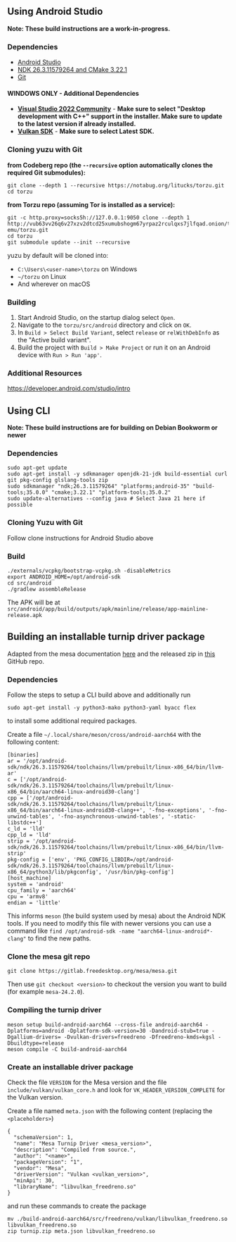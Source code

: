 ## Using Android Studio

**Note: These build instructions are a work-in-progress.**

### Dependencies
* [Android Studio](https://developer.android.com/studio)
* [NDK 26.3.11579264 and CMake 3.22.1](https://developer.android.com/studio/projects/install-ndk#default-version)
* [Git](https://git-scm.com/download)

#### WINDOWS ONLY - Additional Dependencies
  * **[Visual Studio 2022 Community](https://visualstudio.microsoft.com/downloads/)** - **Make sure to select "Desktop development with C++" support in the installer. Make sure to update to the latest version if already installed.**
  * **[Vulkan SDK](https://vulkan.lunarg.com/sdk/home#windows)** - **Make sure to select Latest SDK.**

### Cloning yuzu with Git
**from Codeberg repo (the `--recursive` option automatically clones the required Git submodules):**
```
git clone --depth 1 --recursive https://notabug.org/litucks/torzu.git
cd torzu
```
**from Torzu repo (assuming Tor is installed as a service):**
```
git -c http.proxy=socks5h://127.0.0.1:9050 clone --depth 1 http://vub63vv26q6v27xzv2dtcd25xumubshogm67yrpaz2rculqxs7jlfqad.onion/torzu-emu/torzu.git
cd torzu
git submodule update --init --recursive
```
yuzu by default will be cloned into:
* `C:\Users\<user-name>\torzu` on Windows
* `~/torzu` on Linux
* And wherever on macOS

### Building
1. Start Android Studio, on the startup dialog select `Open`.
2. Navigate to the `torzu/src/android` directory and click on `OK`.
3. In `Build > Select Build Variant`, select `release` or `relWithDebInfo` as the "Active build variant".
4. Build the project with `Build > Make Project` or run it on an Android device with `Run > Run 'app'`.

### Additional Resources
https://developer.android.com/studio/intro

## Using CLI

**Note: These build instructions are for building on Debian Bookworm or newer**

### Dependencies
```
sudo apt-get update
sudo apt-get install -y sdkmanager openjdk-21-jdk build-essential curl git pkg-config glslang-tools zip
sudo sdkmanager "ndk;26.3.11579264" "platforms;android-35" "build-tools;35.0.0" "cmake;3.22.1" "platform-tools;35.0.2"
sudo update-alternatives --config java # Select Java 21 here if possible
```

### Cloning Yuzu with Git
Follow clone instructions for Android Studio above

### Build
```
./externals/vcpkg/bootstrap-vcpkg.sh -disableMetrics
export ANDROID_HOME=/opt/android-sdk
cd src/android
./gradlew assembleRelease
```

The APK will be at `src/android/app/build/outputs/apk/mainline/release/app-mainline-release.apk`

## Building an installable turnip driver package

Adapted from the mesa documentation [here](https://docs.mesa3d.org/android.html#building-using-the-android-ndk) and the released zip in [this](https://github.com/K11MCH1/AdrenoToolsDrivers) GitHub repo.

### Dependencies

Follow the steps to setup a CLI build above and additionally run
```
sudo apt-get install -y python3-mako python3-yaml byacc flex
```
to install some additional required packages.

Create a file `~/.local/share/meson/cross/android-aarch64` with the following content:
```
[binaries]
ar = '/opt/android-sdk/ndk/26.3.11579264/toolchains/llvm/prebuilt/linux-x86_64/bin/llvm-ar'
c = ['/opt/android-sdk/ndk/26.3.11579264/toolchains/llvm/prebuilt/linux-x86_64/bin/aarch64-linux-android30-clang']
cpp = ['/opt/android-sdk/ndk/26.3.11579264/toolchains/llvm/prebuilt/linux-x86_64/bin/aarch64-linux-android30-clang++', '-fno-exceptions', '-fno-unwind-tables', '-fno-asynchronous-unwind-tables', '-static-libstdc++']
c_ld = 'lld'
cpp_ld = 'lld'
strip = '/opt/android-sdk/ndk/26.3.11579264/toolchains/llvm/prebuilt/linux-x86_64/bin/llvm-strip'
pkg-config = ['env', 'PKG_CONFIG_LIBDIR=/opt/android-sdk/ndk/26.3.11579264/toolchains/llvm/prebuilt/linux-x86_64/python3/lib/pkgconfig', '/usr/bin/pkg-config']
[host_machine]
system = 'android'
cpu_family = 'aarch64'
cpu = 'armv8'
endian = 'little'
```
This informs `meson` (the build system used by mesa) about the Android NDK tools.
If you need to modify this file with newer versions you can use a command like `find /opt/android-sdk -name "aarch64-linux-android*-clang"` to find the new paths.

### Clone the mesa git repo
```
git clone https://gitlab.freedesktop.org/mesa/mesa.git
```
Then use `git checkout <version>` to checkout the version you want to build (for example `mesa-24.2.0`).

### Compiling the turnip driver
```
meson setup build-android-aarch64 --cross-file android-aarch64 -Dplatforms=android -Dplatform-sdk-version=30 -Dandroid-stub=true -Dgallium-drivers= -Dvulkan-drivers=freedreno -Dfreedreno-kmds=kgsl -Dbuildtype=release
meson compile -C build-android-aarch64
```

### Create an installable driver package
Check the file `VERSION` for the Mesa version and the file `include/vulkan/vulkan_core.h` and look for `VK_HEADER_VERSION_COMPLETE` for the Vulkan version.

Create a file named `meta.json` with the following content (replacing the `<placeholders>`)
```
{
  "schemaVersion": 1,
  "name": "Mesa Turnip Driver <mesa_version>",
  "description": "Compiled from source.",
  "author": "<name>",
  "packageVersion": "1",
  "vendor": "Mesa",
  "driverVersion": "Vulkan <vulkan_version>",
  "minApi": 30,
  "libraryName": "libvulkan_freedreno.so"
}
```
and run these commands to create the package
```
mv ./build-android-aarch64/src/freedreno/vulkan/libvulkan_freedreno.so libvulkan_freedreno.so
zip turnip.zip meta.json libvulkan_freedreno.so
```
